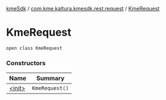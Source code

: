 [kmeSdk](../../index.md) / [com.kme.kaltura.kmesdk.rest.request](../index.md) / [KmeRequest](./index.md)

# KmeRequest

`open class KmeRequest`

### Constructors

| Name | Summary |
|---|---|
| [&lt;init&gt;](-init-.md) | `KmeRequest()` |
